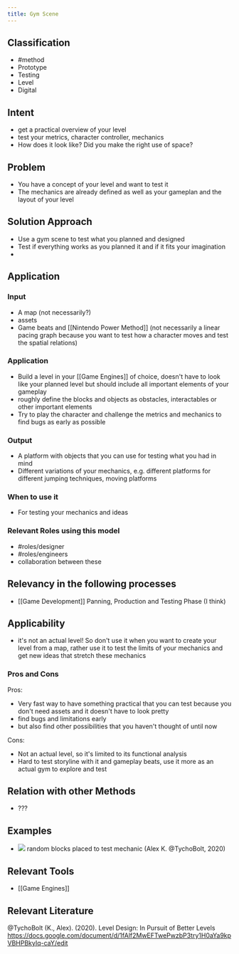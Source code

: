 ```yaml
---
title: Gym Scene
---
```


## Classification
- #method 
- Prototype
- Testing
- Level
- Digital

## Intent
- get a practical overview of your level
- test your metrics, character controller, mechanics
- How does it look like? Did you make the right use of space?

## Problem

- You have a concept of your level and want to test it
- The mechanics are already defined as well as your gameplan and the layout of your level

## Solution Approach

- Use a gym scene to test what you planned and designed
- Test if everything works as you planned it and if it fits your imagination
- 

## Application

### Input
- A map (not necessarily?)
- assets
- Game beats and [[Nintendo Power Method]] (not necessarily a linear pacing graph because you want to test how a character moves and test the spatial relations)

### Application
- Build a level in your [[Game Engines]] of choice, doesn't have to look like your planned level but should include all important elements of your gameplay
- roughly define the blocks and objects as obstacles, interactables or other important elements
- Try to play the character and challenge the metrics and mechanics to find bugs as early as possible

### Output
- A platform with objects that you can use for testing what you had in mind
- Different variations of your mechanics, e.g. different platforms for different jumping techniques, moving platforms

### When to use it
- For testing your mechanics and ideas

### Relevant Roles using this model
- #roles/designer 
- #roles/engineers 
- collaboration between these

## Relevancy in the following processes
- [[Game Development]] Panning, Production and Testing Phase (I think)

## Applicability
- it's not an actual level! So don't use it when you want to create your level from a map, rather use it to test the limits of your mechanics and get new ideas that stretch these mechanics

### Pros and Cons

Pros:
- Very fast way to have something practical that you can test because you don't need assets and it doesn't have to look pretty
- find bugs and limitations early
- but also find other possibilities that you haven't thought of until now

Cons:
- Not an actual level, so it's limited to its functional analysis
- Hard to test storyline with it and gameplay beats, use it more as an actual gym to explore and test

## Relation with other Methods
- ???


## Examples
- ![](https://i.imgur.com/eJzsG8H.png)
  random blocks placed to test mechanic (Alex K. @TychoBolt, 2020)

## Relevant Tools
- [[Game Engines]]

## Relevant Literature

@TychoBolt (K., Alex). (2020). Level Design: In Pursuit of Better Levels
https://docs.google.com/document/d/1fAlf2MwEFTwePwzbP3try1H0aYa9kpVBHPBkyIq-caY/edit

